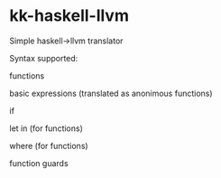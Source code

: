 # kk-haskell-llvm

Simple haskell->llvm translator

Syntax supported:
  
  functions
  
  basic expressions (translated as anonimous functions)
  
  if
  
  let in (for functions)
  
  where (for functions)
  
  function guards
